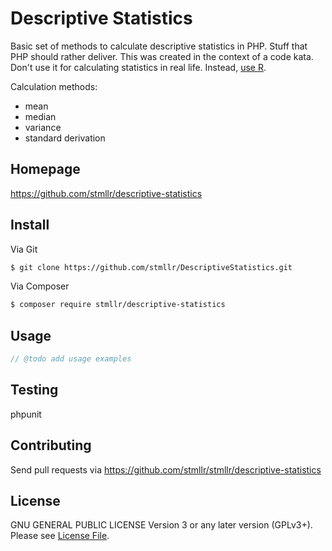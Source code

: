 # Descriptive Statistics

Basic set of methods to calculate descriptive statistics in PHP. Stuff that PHP should rather deliver.
This was created in the context of a code kata. Don't use it for calculating statistics in real life. Instead, [use R](http://www.r-project.org/).

Calculation methods:

* mean
* median
* variance
* standard derivation

## Homepage

https://github.com/stmllr/descriptive-statistics

## Install

Via Git

``` bash
$ git clone https://github.com/stmllr/DescriptiveStatistics.git
```

Via Composer

``` bash
$ composer require stmllr/descriptive-statistics
```

## Usage

``` php
// @todo add usage examples
```

## Testing

phpunit

## Contributing

Send pull requests via https://github.com/stmllr/stmllr/descriptive-statistics

## License

GNU GENERAL PUBLIC LICENSE Version 3 or any later version (GPLv3+). Please see [License File](LICENSE).
